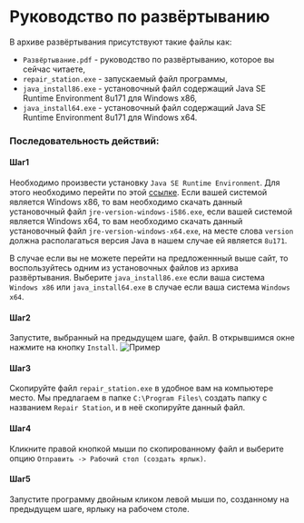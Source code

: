 # Руководство по развёртыванию

В архиве развёртывания присутствуют такие файлы как:

- `Развёртывание.pdf` - руководство по развёртыванию, которое вы сейчас читаете,
- `repair_station.exe` - запускаемый файл программы,
- `java_install86.exe` - установочный файл содержащий Java SE Runtime Environment 8u171 для Windows x86,
- `java_install64.exe` - установочный файл содержащий Java SE Runtime Environment 8u171 для Windows x64.

### Последовательность действий:
#### Шаг1
Необходимо произвести установку `Java SE Runtime Environment`. Для этого необходимо перейти по этой [ссылке](http://www.oracle.com/technetwork/java/javase/downloads/jre8-downloads-2133155.html).
Если вашей системой является Windows x86, то вам необходимо скачать данный установочный файл `jre-version-windows-i586.exe`, если вашей системой является Windows x64, то вам необходимо скачать данный установочный файл `jre-version-windows-x64.exe`, на месте слова `version` должна располагаться версия Java в нашем случае ей является `8u171`.

В случае если вы не можете перейти на предложеннный выше сайт, то воспользуйтесь одним из установочных файлов из архива развёртывания. Выберите `java_install86.exe` если ваша система `Windows x86` или `java_install64.exe` в случае если ваша система `Windows x64`.

#### Шаг2
Запустите, выбранный на предыдущем шаге, файл. В открывшимся окне нажмите на кнопку `Install`.
![Пример](https://i.imgur.com/DnvsH2u.png)

#### Шаг3
Скопируйте файл `repair_station.exe` в удобное вам на компьютере место. Мы предлагаем в папке `C:\Program Files\` создать папку с названием `Repair Station`, и в неё скопируйте данный файл.

#### Шаг4
Кликните правой кнопкой мыши по скопированному файл и выберите опцию `Отправить -> Рабочий стол (создать ярлык)`.

#### Шаг5
Запустите программу двойным кликом левой мыши по, созданному на предыдущем шаге, ярлыку на рабочем столе.
